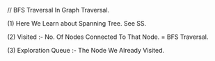 // BFS Traversal In Graph Traversal.

(1) Here We Learn about Spanning Tree. See SS. 

(2) Visited :- No. Of Nodes Connected To That Node.  =  BFS Traversal. 

(3)  Exploration Queue :- The Node We Already Visited. 